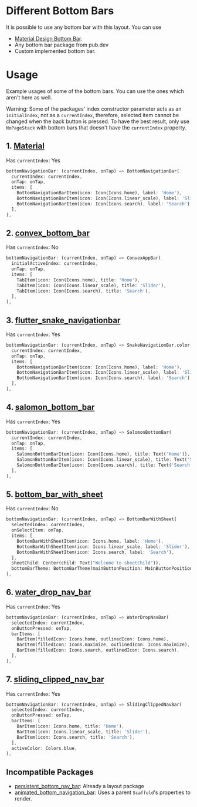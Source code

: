 # Different Bottom Bars
It is possible to use any bottom bar with this layout. You can use
 - [Material Design Bottom Bar](https://api.flutter.dev/flutter/material/BottomNavigationBar-class.html).
 - Any bottom bar package from pub.dev
 - Custom implemented bottom bar.

# Usage
Example usages of some of the bottom bars. You can use the ones which aren't here as well.

Warning: Some of the packages' index constructor parameter acts as an `initialIndex`, not as a `currentIndex`, therefore, selected item cannot be changed when the back button is pressed. To have the best result, only use `NoPageStack` with bottom bars that doesn't have the `currentIndex` property.

## 1. [Material](https://api.flutter.dev/flutter/material/BottomNavigationBar-class.html)

Has `currentIndex`: Yes

```dart
bottomNavigationBar: (currentIndex, onTap) => BottomNavigationBar(
  currentIndex: currentIndex,
  onTap: onTap,
  items: [
    BottomNavigationBarItem(icon: Icon(Icons.home), label: 'Home'),
    BottomNavigationBarItem(icon: Icon(Icons.linear_scale), label: 'Slider'),
    BottomNavigationBarItem(icon: Icon(Icons.search), label: 'Search'),
  ],
),
```

## 2. [convex_bottom_bar](https://pub.dev/packages/convex_bottom_bar)

Has `currentIndex`: No

```dart
bottomNavigationBar: (currentIndex, onTap) => ConvexAppBar(
  initialActiveIndex: currentIndex,
  onTap: onTap,
  items: [
    TabItem(icon: Icon(Icons.home), title: 'Home'),
    TabItem(icon: Icon(Icons.linear_scale), title: 'Slider'),
    TabItem(icon: Icon(Icons.search), title: 'Search'),
  ],
),
```

## 3. [flutter_snake_navigationbar](https://pub.dev/packages/flutter_snake_navigationbar)

Has `currentIndex`: Yes

```dart
bottomNavigationBar: (currentIndex, onTap) => SnakeNavigationBar.color(
  currentIndex: currentIndex,
  onTap: onTap,
  items: [
    BottomNavigationBarItem(icon: Icon(Icons.home), label: 'Home'),
    BottomNavigationBarItem(icon: Icon(Icons.linear_scale), label: 'Slider'),
    BottomNavigationBarItem(icon: Icon(Icons.search), label: 'Search'),
  ],
),
```

## 4. [salomon_bottom_bar](https://pub.dev/packages/salomon_bottom_bar)

Has `currentIndex`: Yes

```dart
bottomNavigationBar: (currentIndex, onTap) => SalomonBottomBar(
  currentIndex: currentIndex,
  onTap: onTap,
  items: [
    SalomonBottomBarItem(icon: Icon(Icons.home), title: Text('Home')),
    SalomonBottomBarItem(icon: Icon(Icons.linear_scale), title: Text('Slider')),
    SalomonBottomBarItem(icon: Icon(Icons.search), title: Text('Search')),
  ],
),
```

## 5. [bottom_bar_with_sheet](https://pub.dev/packages/bottom_bar_with_sheet)

Has `currentIndex`: No

```dart
bottomNavigationBar: (currentIndex, onTap) => BottomBarWithSheet(
  selectedIndex: currentIndex,
  onSelectItem: onTap,
  items: [
    BottomBarWithSheetItem(icon: Icons.home, label: 'Home'),
    BottomBarWithSheetItem(icon: Icons.linear_scale, label: 'Slider'),
    BottomBarWithSheetItem(icon: Icons.search, label: 'Search'),
  ],
  sheetChild: Center(child: Text("Welcome to sheetChild")),
  bottomBarTheme: BottomBarTheme(mainButtonPosition: MainButtonPosition.right),
),
```

## 6. [water_drop_nav_bar](https://pub.dev/packages/water_drop_nav_bar)

Has `currentIndex`: Yes

```dart
bottomNavigationBar: (currentIndex, onTap) => WaterDropNavBar(
  selectedIndex: currentIndex,
  onButtonPressed: onTap,
  barItems: [
    BarItem(filledIcon: Icons.home, outlinedIcon: Icons.home),
    BarItem(filledIcon: Icons.maximize, outlinedIcon: Icons.maximize),
    BarItem(filledIcon: Icons.search, outlinedIcon: Icons.search),
  ],
),
```

## 7. [sliding_clipped_nav_bar](https://pub.dev/packages/sliding_clipped_nav_bar)

Has `currentIndex`: Yes

```dart
bottomNavigationBar: (currentIndex, onTap) => SlidingClippedNavBar(
  selectedIndex: currentIndex,
  onButtonPressed: onTap,
  barItems: [
    BarItem(icon: Icons.home, title: 'Home'),
    BarItem(icon: Icons.linear_scale, title: 'Slider'),
    BarItem(icon: Icons.search, title: 'Search'),
  ],
  activeColor: Colors.blue,
),
```

## Incompatible Packages
 - [persistent_bottom_nav_bar](https://pub.dev/packages/persistent_bottom_nav_bar): Already a layout package
 - [animated_bottom_navigation_bar](https://pub.dev/packages/animated_bottom_navigation_bar): Uses a parent `Scaffold`'s properties to render.